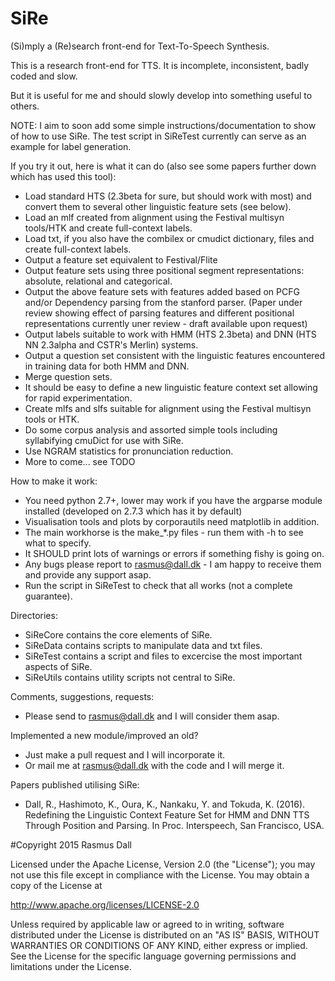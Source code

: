 # SiRe
(Si)mply a (Re)search front-end for Text-To-Speech Synthesis.

This is a research front-end for TTS. It is incomplete, inconsistent, badly coded and slow.

But it is useful for me and should slowly develop into something useful to others.

NOTE: I aim to soon add some simple instructions/documentation to show of how to use SiRe. The test script in SiReTest currently can serve as an example for label generation.

If you try it out, here is what it can do (also see some papers further down which has used this tool):

- Load standard HTS (2.3beta for sure, but should work with most) and convert them to several other linguistic feature sets (see below).
- Load an mlf created from alignment using the Festival multisyn tools/HTK and create full-context labels.
- Load txt, if you also have the combilex or cmudict dictionary, files and create full-context labels.
- Output a feature set equivalent to Festival/Flite
- Output feature sets using three positional segment representations: absolute, relational and categorical.
- Output the above feature sets with features added based on PCFG and/or Dependency parsing from the stanford parser. (Paper under review showing effect of parsing features and different positional representations currently uner review - draft available upon request)
- Output labels suitable to work with HMM (HTS 2.3beta) and DNN (HTS NN 2.3alpha and CSTR's Merlin) systems.
- Output a question set consistent with the linguistic features encountered in training data for both HMM and DNN.
- Merge question sets.
- It should be easy to define a new linguistic feature context set allowing for rapid experimentation.
- Create mlfs and slfs suitable for alignment using the Festival multisyn tools or HTK.
- Do some corpus analysis and assorted simple tools including syllabifying cmuDict for use with SiRe.
- Use NGRAM statistics for pronunciation reduction.
- More to come... see TODO

How to make it work:
- You need python 2.7+, lower may work if you have the argparse module installed (developed on 2.7.3 which has it by default)
- Visualisation tools and plots by corporautils need matplotlib in addition.
- The main workhorse is the make_*.py files - run them with -h to see what to specify.
- It SHOULD print lots of warnings or errors if something fishy is going on.
- Any bugs please report to rasmus@dall.dk - I am happy to receive them and provide any support asap.
- Run the script in SiReTest to check that all works (not a complete guarantee).

Directories:
- SiReCore contains the core elements of SiRe.
- SiReData contains scripts to manipulate data and txt files.
- SiReTest contains a script and files to excercise the most important aspects of SiRe.
- SiReUtils contains utility scripts not central to SiRe.

Comments, suggestions, requests:
- Please send to rasmus@dall.dk and I will consider them asap.

Implemented a new module/improved an old?
- Just make a pull request and I will incorporate it.
- Or mail me at rasmus@dall.dk with the code and I will merge it.

Papers published utilising SiRe:
- Dall, R., Hashimoto, K., Oura, K., Nankaku, Y. and Tokuda, K. (2016). Redefining the Linguistic Context Feature Set for HMM and DNN TTS Through Position and Parsing. In Proc. Interspeech, San Francisco, USA. 

#Copyright 2015 Rasmus Dall

Licensed under the Apache License, Version 2.0 (the "License");
you may not use this file except in compliance with the License.
You may obtain a copy of the License at

http://www.apache.org/licenses/LICENSE-2.0

Unless required by applicable law or agreed to in writing, software
distributed under the License is distributed on an "AS IS" BASIS,
WITHOUT WARRANTIES OR CONDITIONS OF ANY KIND, either express or implied.
See the License for the specific language governing permissions and
limitations under the License.
